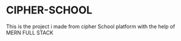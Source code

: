 # CIPHER-SCHOOL
This is the project i made from cipher School platform with the help of MERN FULL STACK
